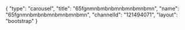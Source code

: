 {
    "type": "carousel",
    "title": "65fgnmnbmbnbmnbmnbmnbmn",
    "name": "65fgnmnbmbnbmnbmnbmnbmn",
    "channelId": "121494071",
    "layout": "bootstrap"
}